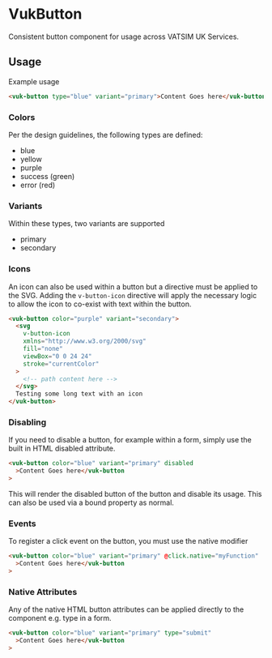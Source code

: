 # VukButton

Consistent button component for usage across VATSIM UK Services.

## Usage

Example usage

```html
<vuk-button type="blue" variant="primary">Content Goes here</vuk-button>
```

### Colors

Per the design guidelines, the following types are defined:

- blue
- yellow
- purple
- success (green)
- error (red)

### Variants

Within these types, two variants are supported

- primary
- secondary

### Icons

An icon can also be used within a button but a directive must be applied to the SVG.
Adding the `v-button-icon` directive will apply the necessary logic to allow the icon to co-exist with text within the button.

```html
<vuk-button color="purple" variant="secondary">
  <svg
    v-button-icon
    xmlns="http://www.w3.org/2000/svg"
    fill="none"
    viewBox="0 0 24 24"
    stroke="currentColor"
  >
    <!-- path content here -->
  </svg>
  Testing some long text with an icon
</vuk-button>
```

### Disabling

If you need to disable a button, for example within a form, simply use the built in HTML disabled attribute.

```html
<vuk-button color="blue" variant="primary" disabled
  >Content Goes here</vuk-button
>
```

This will render the disabled button of the button and disable its usage. This can also be used via a bound property as normal.

### Events

To register a click event on the button, you must use the native modifier

```html
<vuk-button color="blue" variant="primary" @click.native="myFunction"
  >Content Goes here</vuk-button
>
```

### Native Attributes

Any of the native HTML button attributes can be applied directly to the component e.g. type in a form.

```html
<vuk-button color="blue" variant="primary" type="submit"
  >Content Goes here</vuk-button
>
```
